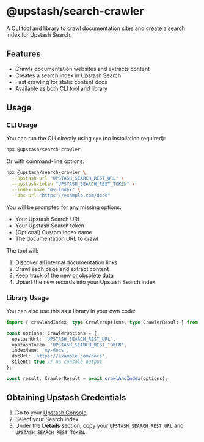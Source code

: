 # @upstash/search-crawler

A CLI tool and library to crawl documentation sites and create a search index for Upstash Search.

## Features
- Crawls documentation websites and extracts content
- Creates a search index in Upstash Search
- Fast crawling for static content docs
- Available as both CLI tool and library

## Usage

### CLI Usage

You can run the CLI directly using `npx` (no installation required):

```sh
npx @upstash/search-crawler
```

Or with command-line options:

```sh
npx @upstash/search-crawler \
  --upstash-url "UPSTASH_SEARCH_REST_URL" \
  --upstash-token "UPSTASH_SEARCH_REST_TOKEN" \
  --index-name "my-index" \
  --doc-url "https://example.com/docs"
```

You will be prompted for any missing options:
- Your Upstash Search URL
- Your Upstash Search token
- (Optional) Custom index name
- The documentation URL to crawl

The tool will:
1. Discover all internal documentation links
2. Crawl each page and extract content
3. Keep track of the new or obsolete data
4. Upsert the new records into your Upstash Search index

### Library Usage

You can also use this as a library in your own code:

```typescript
import { crawlAndIndex, type CrawlerOptions, type CrawlerResult } from '@upstash/search-crawler';

const options: CrawlerOptions = {
  upstashUrl: 'UPSTASH_SEARCH_REST_URL',
  upstashToken: 'UPSTASH_SEARCH_REST_TOKEN',
  indexName: 'my-docs',
  docUrl: 'https://example.com/docs',
  silent: true // no console output
};

const result: CrawlerResult = await crawlAndIndex(options);
```


## Obtaining Upstash Credentials

1. Go to your [Upstash Console](https://console.upstash.com/).
2. Select your Search index.
3. Under the **Details** section, copy your `UPSTASH_SEARCH_REST_URL` and `UPSTASH_SEARCH_REST_TOKEN`.
